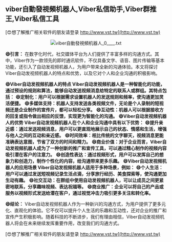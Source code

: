 ## **viber自動發視頻机器人,Viber私信助手,Viber群推王,Viber私信工具**

[😍想了解推广相关软件的朋友请登录 http://www.vst.tw](http://www.vst.tw)

 <center><img src="https://vst.tw/MP4/tuiguang/png/6.png" alt="viber自動發視頻机器人_0____.txt"></center>

**😄引言：**
在数字化时代，社交媒体平台为人们提供了丰富多样的沟通方式。其中，Viber作为一款领先的即时通讯软件，不仅具备文字、语音、图片传输等基本功能，还引入了自动发视频机器人，为用户带来全新的沟通体验。本文将探讨Viber自动发视频机器人的特点和优势，以及它对个人和企业沟通的积极影响。

**😄Viber自动发视频机器人的特点 Viber自动发视频机器人是一种智能化的功能，通过预设的规则和算法，能够自动发送视频消息给特定的联系人或群组。其特点包括：**
**😄定制化：用户可以根据需求设置机器人的发送规则和频率，使沟通更加灵活便捷。**
**😄多媒体支持：机器人支持发送各类视频文件，无论是个人录制的短视频还是企业制作的宣传片，都可以轻松分享。**
**😄互动性：机器人可以根据接收方的回复或指令做出相应的反馈，实现更为智能化的沟通。**
**😄Viber自动发视频机器人的优势 Viber自动发视频机器人在个人和企业沟通中具有以下优势：**
**😄提升亲近感：通过发送视频消息，用户可以更直观地展示自己的状态、情感和生活，增强与他人之间的互动和亲近感。**
**😄时间效率：相比传统的文字聊天，视频消息更能准确表达意图，节省了双方的时间和精力。**
**😄商业价值：对于企业而言，Viber自动发视频机器人成为了一种创新的推广和宣传工具，可以通过精心制作的视频内容吸引潜在客户的注意力。**
**😄创造性表达：通过视频形式，用户可以发挥自己的想象力和创造力，制作个性化的内容，给沟通带来更多乐趣。**
**😄Viber自动发视频机器人的应用场景 Viber自动发视频机器人适用于多种场景，例如：**
**😄个人生活：用户可以通过发送短视频记录生活点滴，分享旅行经历、美食探索等，使沟通更加生动有趣。**
**😄社交互动：在群组中使用自动发视频机器人，可以让成员之间更紧密地联系，分享趣味视频、表达祝福等。**
**😄商业推广：企业可以将自己的产品或服务以视频形式发送给潜在客户，通过视觉冲击力吸引更多关注和转化率。**

**😄结论：**
Viber自动发视频机器人作为一种新兴的沟通方式，为用户提供了更多元化、直观化的体验。它不仅可以提升个人生活的乐趣和互动性，还对企业的推广和宣传产生积极影响。随着科技的不断进步，我们有理由相信，Viber自动发视频机器人将会在未来继续发挥重要作用，改变我们的沟通方式。

[😍想了解推广相关软件的朋友请登录 http://www.vst.tw](http://www.vst.tw)



